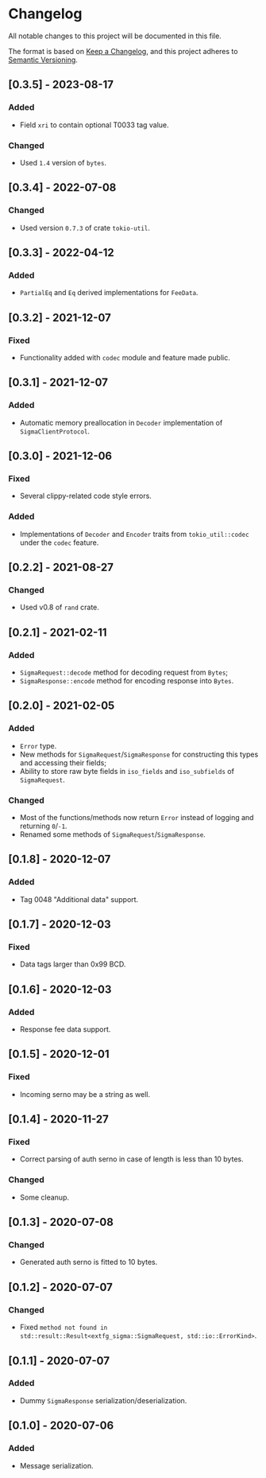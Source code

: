 # Changelog
All notable changes to this project will be documented in this file.

The format is based on [Keep a Changelog](https://keepachangelog.com/en/1.0.0/),
and this project adheres to [Semantic Versioning](https://semver.org/spec/v2.0.0.html).

## [0.3.5] - 2023-08-17
### Added
- Field `xri` to contain optional T0033 tag value.
### Changed
- Used `1.4` version of `bytes`.

## [0.3.4] - 2022-07-08
### Changed
- Used version `0.7.3` of crate `tokio-util`.

## [0.3.3] - 2022-04-12
### Added
- `PartialEq` and `Eq` derived implementations for `FeeData`.

## [0.3.2] - 2021-12-07
### Fixed
- Functionality added with `codec` module and feature made public.

## [0.3.1] - 2021-12-07
### Added
- Automatic memory preallocation in `Decoder` implementation of `SigmaClientProtocol`.

## [0.3.0] - 2021-12-06
### Fixed
- Several clippy-related code style errors.
### Added
- Implementations of `Decoder` and `Encoder` traits from `tokio_util::codec` under the `codec` feature.

## [0.2.2] - 2021-08-27
### Changed
- Used v0.8 of `rand` crate.

## [0.2.1] - 2021-02-11
### Added
- `SigmaRequest::decode` method for decoding request from `Bytes`;
- `SigmaResponse::encode` method for encoding response into `Bytes`.

## [0.2.0] - 2021-02-05
### Added
- `Error` type.
- New methods for `SigmaRequest`/`SigmaResponse` for constructing this types and accessing their fields;
- Ability to store raw byte fields in `iso_fields` and `iso_subfields` of `SigmaRequest`.
### Changed
- Most of the functions/methods now return `Error` instead of logging and returning `0`/`-1`.
- Renamed some methods of `SigmaRequest`/`SigmaResponse`.

## [0.1.8] - 2020-12-07
### Added
- Tag 0048 "Additional data" support.

## [0.1.7] - 2020-12-03
### Fixed
- Data tags larger than 0x99 BCD.

## [0.1.6] - 2020-12-03
### Added
- Response fee data support.

## [0.1.5] - 2020-12-01
### Fixed
- Incoming serno may be a string as well.

## [0.1.4] - 2020-11-27
### Fixed
- Correct parsing of auth serno in case of length is less than 10 bytes.

### Changed
- Some cleanup.

## [0.1.3] - 2020-07-08
### Changed
- Generated auth serno is fitted to 10 bytes.

## [0.1.2] - 2020-07-07
### Changed
- Fixed ``method not found in std::result::Result<extfg_sigma::SigmaRequest, std::io::ErrorKind>``.

## [0.1.1] - 2020-07-07
### Added
- Dummy ``SigmaResponse`` serialization/deserialization.

## [0.1.0] - 2020-07-06
### Added
- Message serialization.
